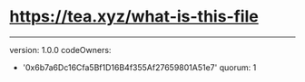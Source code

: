 # https://tea.xyz/what-is-this-file
---
version: 1.0.0
codeOwners:
  - '0x6b7a6Dc16Cfa5Bf1D16B4f355Af27659801A51e7'
quorum: 1
